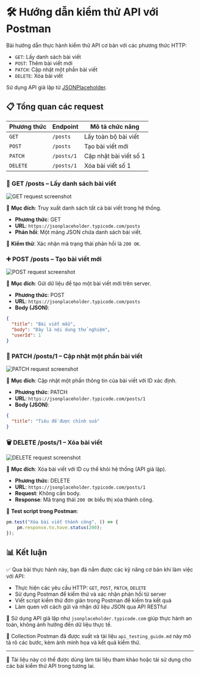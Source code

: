 # 🛠️ Hướng dẫn kiểm thử API với Postman

Bài hướng dẫn thực hành kiểm thử API cơ bản với các phương thức HTTP:
- `GET`: Lấy danh sách bài viết
- `POST`: Thêm bài viết mới
- `PATCH`: Cập nhật một phần bài viết
- `DELETE`: Xóa bài viết

Sử dụng API giả lập từ [JSONPlaceholder](https://jsonplaceholder.typicode.com/).

## 📋 Tổng quan các request

| Phương thức | Endpoint                            | Mô tả chức năng           |
|-------------|-------------------------------------|---------------------------|
| `GET`       | `/posts`                            | Lấy toàn bộ bài viết      |
| `POST`      | `/posts`                            | Tạo bài viết mới          |
| `PATCH`     | `/posts/1`                          | Cập nhật bài viết số 1    |
| `DELETE`    | `/posts/1`                          | Xóa bài viết số 1         |

### 📖 GET /posts – Lấy danh sách bài viết

![GET request screenshot](./images/get-posts.png)

🔎 **Mục đích**: Truy xuất danh sách tất cả bài viết trong hệ thống.

- **Phương thức**: GET  
- **URL**: `https://jsonplaceholder.typicode.com/posts`  
- **Phản hồi**: Một mảng JSON chứa danh sách bài viết.

🧪 **Kiểm thử**: Xác nhận mã trạng thái phản hồi là `200 OK`.

### ➕ POST /posts – Tạo bài viết mới

![POST request screenshot](./images/create-post-example.png)

🔎 **Mục đích**: Gửi dữ liệu để tạo một bài viết mới trên server.

- **Phương thức**: POST  
- **URL**: `https://jsonplaceholder.typicode.com/posts`  
- **Body (JSON)**:
```json
{
  "title": "Bài viết mẫu",
  "body": "Đây là nội dung thử nghiệm",
  "userId": 1
}
```

### 🔄 PATCH /posts/1 – Cập nhật một phần bài viết

![PATCH request screenshot](./images/update-post-example.png)

🔎 **Mục đích**: Cập nhật một phần thông tin của bài viết với ID xác định.

- **Phương thức**: PATCH  
- **URL**: `https://jsonplaceholder.typicode.com/posts/1`  
- **Body (JSON)**:
```json
{
  "title": "Tiêu đề được chỉnh sửa"
}
```

### 🗑️ DELETE /posts/1 – Xóa bài viết

![DELETE request screenshot](./images/delete-post-example.png)

🔎 **Mục đích**: Xóa bài viết với ID cụ thể khỏi hệ thống (API giả lập).

- **Phương thức**: DELETE  
- **URL**: `https://jsonplaceholder.typicode.com/posts/1`  
- **Request**: Không cần body.  
- **Response**: Mã trạng thái `200 OK` biểu thị xóa thành công.

🧪 **Test script trong Postman**:
```javascript
pm.test("Xóa bài viết thành công", () => {
    pm.response.to.have.status(200);
});
```

## 📊 Kết luận

✅ Qua bài thực hành này, bạn đã nắm được các kỹ năng cơ bản khi làm việc với API:

- Thực hiện các yêu cầu HTTP: `GET`, `POST`, `PATCH`, `DELETE`
- Sử dụng Postman để kiểm thử và xác nhận phản hồi từ server
- Viết script kiểm thử đơn giản trong Postman để kiểm tra kết quả
- Làm quen với cách gửi và nhận dữ liệu JSON qua API RESTful

🌟 Sử dụng API giả lập như `jsonplaceholder.typicode.com` giúp thực hành an toàn, không ảnh hưởng đến dữ liệu thực tế.

📝 Collection Postman đã được xuất và tài liệu `api_testing_guide.md` này mô tả rõ các bước, kèm ảnh minh họa và kết quả kiểm thử.

---

📁 Tài liệu này có thể được dùng làm tài liệu tham khảo hoặc tái sử dụng cho các bài kiểm thử API trong tương lai.
